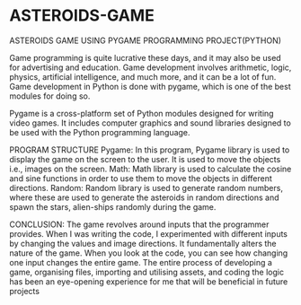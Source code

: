 # ASTEROIDS-GAME
ASTEROIDS GAME USING PYGAME PROGRAMMING PROJECT(PYTHON)

Game programming is quite lucrative these days, and it may also be used for advertising and
education. Game development involves arithmetic, logic, physics, artificial intelligence, and
much more, and it can be a lot of fun. Game development in Python is done with pygame, which
is one of the best modules for doing so.

Pygame is a cross-platform set of Python modules designed for writing video games. It includes
computer graphics and sound libraries designed to be used with the Python programming
language.

PROGRAM STRUCTURE
Pygame:
In this program, Pygame library is used to display the game on the screen to the user. It is used to move the
objects i.e., images on the screen.
Math:
Math library is used to calculate the cosine and sine functions in order to use them to move the objects in
different directions.
Random:
Random library is used to generate random numbers, where these are used to generate the asteroids in random
directions and spawn the stars, alien-ships randomly during the game.

CONCLUSION:
The game revolves around inputs that the programmer provides. When I was writing the
code, I experimented with different inputs by changing the values and image directions.
It fundamentally alters the nature of the game. When you look at the code, you can see
how changing one input changes the entire game. The entire process of developing a
game, organising files, importing and utilising assets, and coding the logic has been an
eye-opening experience for me that will be beneficial in future projects
